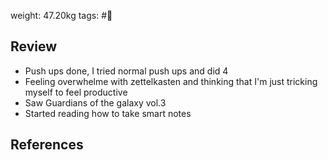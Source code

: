 weight: 47.20kg
tags: #🌅

## Review
- Push ups done, I tried normal push ups and did 4
- Feeling overwhelme with zettelkasten and thinking that I'm just tricking myself to feel productive
- Saw Guardians of the galaxy vol.3
- Started reading how to take smart notes

## References